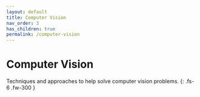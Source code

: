 ```yaml
---
layout: default
title: Computer Vision
nav_order: 3
has_children: true
permalink: /computer-vision
---
```


# Computer Vision

Techniques and approaches to help solve computer vision problems.
{: .fs-6 .fw-300 }
